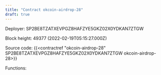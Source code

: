```yaml
---
title: "Contract okcoin-airdrop-28"
draft: true
---
```

Deployer: SP2BE8TZATXEVPGZ8HAFZYE5GKZ02X0YDKAN7ZTGW


 



Block height: 49377 (2022-02-19T05:15:27.000Z)

Source code: {{<contractref "okcoin-airdrop-28" SP2BE8TZATXEVPGZ8HAFZYE5GKZ02X0YDKAN7ZTGW okcoin-airdrop-28>}}

Functions:


